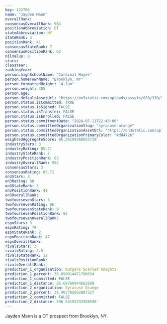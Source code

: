 ```yaml
---
key: 122706
name: "Jayden Mann"
overallRank: 
consensusOverallRank: 984
positionAbbreviation: OT
stateAbbreviation: NY
stateRank: 3
positionRank: 41
consensusStateRank: 7
consensusPositionRank: 62
nilValue: 0
stars: 
classYear: 
rankingYear: 
person.highSchoolName: "Cardinal Hayes"
person.homeTownName: "Brooklyn, NY"
person.formattedHeight: "4-Jun"
person.weight: 305
person.age: 
person.defaultAssetUrl: "https://on3static.com/uploads/assets/863/330/330863.png"
person.status.isCommitted: TRUE
person.status.isSigned: FALSE
person.status.isTransfer: FALSE
person.status.isEnrolled: FALSE
person.status.commitmentDate: "2024-07-11T22:45:00"
person.status.committedOrganizationSlug: "syracuse-orange"
person.status.committedOrganizationAssetUrl: "https://on3static.com/uploads/assets/260/150/150260.svg"
person.status.committedOrganizationPrimaryColor: "#dd472e"
weightedAggregateScore: 86.36198360655739
industryStars: 3
industryRating: 85.71
industryStateRank: 7
industryPositionRank: 62
industryOverallRank: 984
consensusStars: 3
consensusRating: 85.71
on3Stars: 3
on3Rating: 88
on3StateRank: 3
on3PositionRank: 41
on3OverallRank: 
twofoursevenStars: 3
twofoursevenRating: 86
twofoursevenStateRank: 9
twofoursevenPositionRank: 92
twofoursevenOverallRank: 
espnStars: 3
espnRating: 79
espnStateRank: 2
espnPositionRank: 47
espnOverallRank: 
rivalsStars: 3
rivalsRating: 5.5
rivalsStateRank: 12
rivalsPositionRank: 
rivalsOverallRank: 
prediction_1_organization: Rutgers Scarlet Knights
prediction_1_percent: 35.890014471780034
prediction_1_committed: FALSE
prediction_1_distance: 26.69760944662688
prediction_2_organization: Syracuse Orange
prediction_2_percent: 31.403762662807527
prediction_2_committed: FALSE
prediction_2_distance: 196.74155232988596
---
```

Jayden Mann is a OT prospect from Brooklyn, NY.